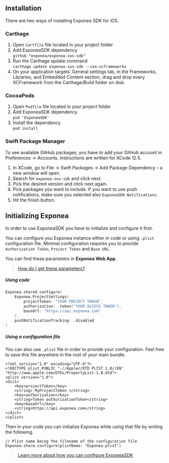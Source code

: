 ## Installation

There are two ways of installing Exponea SDK for iOS.

### Carthage

1. Open `Cartfile` file located in your project folder
2. Add ExponeaSDK dependency  
`github "exponea/exponea-ios-sdk"`
3. Run the Carthage update command  
`carthage update exponea-ios-sdk --use-xcframeworks`
4. On your application targets’ General settings tab, in the Frameworks, Libraries, and Embedded Content section, drag and drop every XCFramework from the Carthage/Build folder on disk.

### CocoaPods

1. Open `Podfile` file located in your project folder
2. Add ExponeaSDK dependency  
`pod 'ExponeaSDK'`
3. Install the dependency  
`pod install`

### Swift Package Manager
To see available GitHub packages, you have to add your GitHub account in Preferences -> Accounts.
Instructions are written for XCode 12.5.

1. In XCode, go to File -> Swift Packages -> Add Package Dependency – a new window will open. 
2. Search for `exponea-ios-sdk` and click next.
3. Pick the desired version and click next again. 
4. Pick packages you want to include. If you want to use push notifications, make sure you selected also `ExponeaSDK-Notifications`.
5. Hit the finish button. 

## Initializing Exponea
In order to use ExponeaSDK you have to initialize and configure it first.

You can configure you Exponea instance either in code or using
`.plist` configuration file. Minimal configuration requires you to provide `Authorization Token`, `Project Token` and `Base URL`. 

You can find these parameters in **Exponea Web App**.
> [How do I get these parameters?](./CONFIGURATION.md)


##### Using code
```swift
Exponea.shared.configure(
	Exponea.ProjectSettings(
		projectToken: "YOUR PROJECT TOKEN",
		authorization: .token("YOUR ACCESS TOKEN"),
		baseUrl: "https://api.exponea.com"
	),
	pushNotificationTracking: .disabled
)
```

##### Using a configuration file

You can also use `.plist` file in order to provide your configuration. Feel free to save this file anywhere in the root of your main bundle.

```
<?xml version="1.0" encoding="UTF-8"?>
<!DOCTYPE plist PUBLIC "-//Apple//DTD PLIST 1.0//EN" "http://www.apple.com/DTDs/PropertyList-1.0.dtd">
<plist version="1.0">
<dict>
	<key>projectToken</key>
	<string> MyProjectToken </string>
	<key>authorization</key>
	<string>Token authorizationToken</string>
	<key>baseUrl</key>
	<string>https://api.exponea.com</string>
</dict>
</plist>

```

Then in your code you can initialize Exponea while using that file by writing the following.

```
// Plist name being the filename of the configuration file
Exponea.share.configure(plistName: "Exponea.plist")
```

> [Learn more about how you can configure ExponeaSDK](../CONFIG.md)

